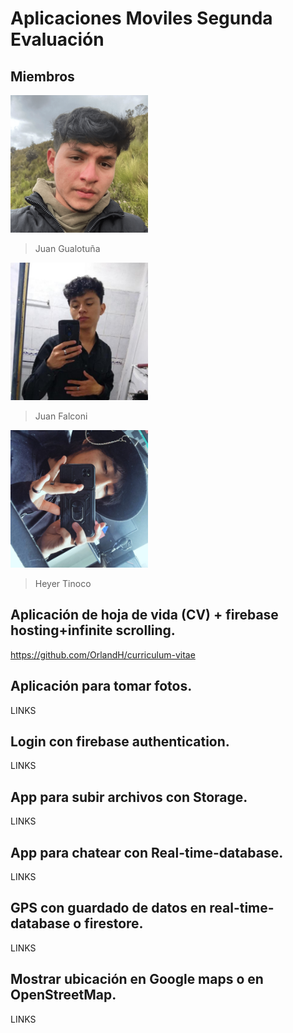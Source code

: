 # Aplicaciones Moviles Segunda Evaluación

## Miembros

<img src="Imagenes Compas/102696740.png" alt="Juan Gualotuña" width="220">

>Juan Gualotuña

<img src="Imagenes Compas/119060037.jpg" alt="Juan Falconi" width="220">

>Juan Falconi

<img src="Imagenes Compas/Imagen de WhatsApp 2024-06-09 a las 18.47.24_59dbbdf9.jpg" alt="Heyer Tinoco" width="220">

>Heyer Tinoco

## Aplicación de hoja de vida (CV) + firebase hosting+infinite scrolling.

https://github.com/OrlandH/curriculum-vitae

## Aplicación para tomar fotos.

LINKS


## Login con firebase authentication.

LINKS

## App para subir archivos con Storage.

LINKS

## App para chatear con Real-time-database.

LINKS

## GPS con guardado de datos en real-time-database o firestore.

LINKS

## Mostrar ubicación en Google maps o en OpenStreetMap.

LINKS
